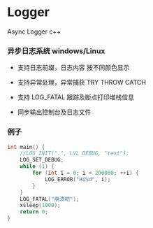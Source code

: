 # Logger

Async Logger  c++

### 异步日志系统 windows/Linux
* 支持日志前缀，日志内容 按不同颜色显示

* 支持异常处理，异常捕获 TRY THROW CATCH

* 支持 LOG_FATAL 跟踪及断点打印堆栈信息

* 同步输出控制台及日志文件

### 例子

```c++
int main() {
	//LOG_INIT(".", LVL_DEBUG, "test");
	LOG_SET_DEBUG;
	while (1) {
		for (int i = 0; i < 200000; ++i) {
			LOG_ERROR("Hi%d", i);
		}
	}
	LOG_FATAL("崩溃吧");
	xsleep(1000);
	return 0;
}
```
